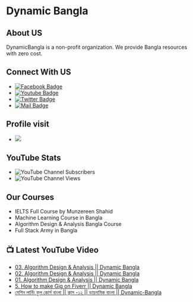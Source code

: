# Dynamic Bangla 
## About US
DynamicBangla is a non-profit organization. We provide Bangla resources with zero cost. 
## Connect With US
- [![Facebook Badge](https://img.shields.io/badge/Facebook-1877F2?style=for-the-badge&logo=facebook&logoColor=white)](https://www.facebook.com/DynamicLearnerBangla)
- [![Youtube Badge](https://img.shields.io/badge/YouTube-FF0000?style=for-the-badge&logo=youtube&logoColor=white)](https://www.youtube.com/channel/UCoPrqgPJKtJMP0PZCDFjDqA)
- [![Twitter Badge](https://img.shields.io/badge/Twitter-1DA1F2?style=for-the-badge&logo=twitter&logoColor=white)](https://twitter.com/DynamicBangla) 
- [![Mail Badge](https://img.shields.io/badge/Gmail-D14836?style=for-the-badge&logo=gmail&logoColor=white)](mailto:DynamicBangla@yahoo.com)


## Profile visit
- ![](https://komarev.com/ghpvc/?username=DynamicBangla&label=PROFILE+VIEWS)
## YouTube Stats
- ![YouTube Channel Subscribers](https://img.shields.io/youtube/channel/subscribers/UCoPrqgPJKtJMP0PZCDFjDqA?style=social)
- ![YouTube Channel Views](https://img.shields.io/youtube/channel/views/UCoPrqgPJKtJMP0PZCDFjDqA?style=social)
## Our Courses
- IELTS Full Course by Munzereen Shahid
- Machine Learning Course in Bangla
- Algorithm Design & Analysis Bangla Course
- Full Stack Army in Bangla



## 📺 Latest YouTube Video
<!-- BLOG-POST-LIST:START -->
- [03. Algorithm Design &amp; Analysis || Dynamic Bangla](https://www.youtube.com/watch?v=p1aXBk4-THw)
- [02. Algorithm Design &amp; Analysis || Dynamic Bangla](https://www.youtube.com/watch?v=Qy-TbFpfdl8)
- [01. Algorithm Design &amp; Analysis || Dynamic Bangla](https://www.youtube.com/watch?v=1A1qEMBx35k)
- [5. How to make Gig on Fiverr || Dynamic Bangla](https://www.youtube.com/watch?v=VJcCKcOTU4w)
- [মেশিন লার্নিং ফুল কোর্স বাংলা || ক্লাস -১২ || ডায়নামিক বাংলা || Dynamic-Bangla​](https://www.youtube.com/watch?v=Gnjhvez9PYM)
<!-- BLOG-POST-LIST:END -->
